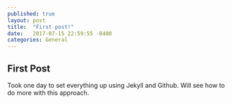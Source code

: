 ```yaml
---
published: true
layout: post
title:  "First post!"
date:   2017-07-15 22:59:55 -0400
categories: General
---
```



## First Post

Took one day to set everything up using Jekyll and Github. Will see how to do more with this approach.
